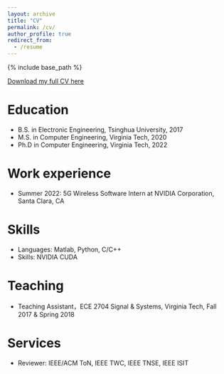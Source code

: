 ```yaml
---
layout: archive
title: "CV"
permalink: /cv/
author_profile: true
redirect_from:
  - /resume
---
```


{% include base_path %}

[Download my full CV here](http://chengzhang17.github.io/files/CV_Chengzhang.pdf)

Education
======
* B.S. in Electronic Engineering, Tsinghua University, 2017
* M.S. in Computer Engineering, Virginia Tech, 2020
* Ph.D in Computer Engineering, Virginia Tech, 2022

Work experience
======
* Summer 2022: 5G Wireless Software Intern at NVIDIA Corporation, Santa Clara, CA

  
Skills
======
* Languages:  Matlab, Python, C/C++
* Skills: NVIDIA CUDA

  
Teaching
======
 * Teaching Assistant，ECE 2704 Signal & Systems, Virginia Tech, Fall 2017 & Spring 2018 
  
Services
======
* Reviewer: IEEE/ACM ToN, IEEE TWC, IEEE TNSE, IEEE ISIT
